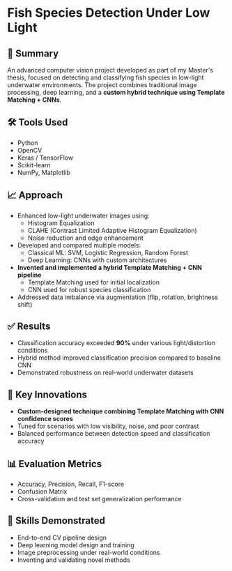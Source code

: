 # Fish Species Detection Under Low Light

## 📌 Summary
An advanced computer vision project developed as part of my Master's thesis, focused on detecting and classifying fish species in low-light underwater environments. The project combines traditional image processing, deep learning, and a **custom hybrid technique using Template Matching + CNNs**.

## 🛠 Tools Used
- Python
- OpenCV
- Keras / TensorFlow
- Scikit-learn
- NumPy, Matplotlib

## 📈 Approach
- Enhanced low-light underwater images using:
  - Histogram Equalization
  - CLAHE (Contrast Limited Adaptive Histogram Equalization)
  - Noise reduction and edge enhancement
- Developed and compared multiple models:
  - Classical ML: SVM, Logistic Regression, Random Forest
  - Deep Learning: CNNs with custom architectures
- **Invented and implemented a hybrid Template Matching + CNN pipeline**
  - Template Matching used for initial localization
  - CNN used for robust species classification
- Addressed data imbalance via augmentation (flip, rotation, brightness shift)

## ✅ Results
- Classification accuracy exceeded **90%** under various light/distortion conditions
- Hybrid method improved classification precision compared to baseline CNN
- Demonstrated robustness on real-world underwater datasets

## 🚀 Key Innovations
- **Custom-designed technique combining Template Matching with CNN confidence scores**
- Tuned for scenarios with low visibility, noise, and poor contrast
- Balanced performance between detection speed and classification accuracy

## 📊 Evaluation Metrics
- Accuracy, Precision, Recall, F1-score
- Confusion Matrix
- Cross-validation and test set generalization performance

## 🧠 Skills Demonstrated
- End-to-end CV pipeline design
- Deep learning model design and training
- Image preprocessing under real-world conditions
- Inventing and validating novel methods

